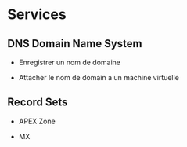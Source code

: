 # Services

## DNS Domain Name System

* Enregistrer un nom de domaine

* Attacher le nom de domain a un machine virtuelle

## Record Sets


- APEX Zone

- MX

